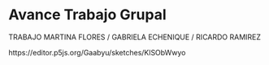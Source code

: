 # Avance Trabajo Grupal

<p>TRABAJO MARTINA FLORES / GABRIELA ECHENIQUE / RICARDO RAMIREZ</p>
  <p>https://editor.p5js.org/Gaabyu/sketches/KlSObWwyo</p>
